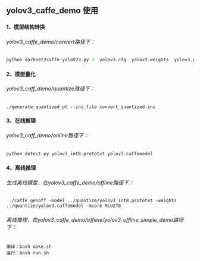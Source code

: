 ## yolov3_caffe_demo 使用

#### 1、模型结构转换

###### yolov3_caffe_demo/convert路径下：

```python
python darknet2caffe-yoloV23.py 3  yolov3.cfg  yolov3.weights  yolov3.prototxt  yolov3.caffemodel
```

#### 2、模型量化

###### yolov3_caff_demo/quantize路径下：

```shell
./generate_quantized_pt --ini_file convert_quantized.ini
```

#### 3、在线推理

###### yolov3_caff_demo/online路径下：

```python
python detect.py yolov3_int8.prototxt yolov3.caffemodel
```

#### 4、离线推理

###### 生成离线模型，在yolov3_caffe_demo/offline路径下：

```shell
 ./caffe genoff -model ../quantize/yolov3_int8.prototxt -weights  ../quantize/yolov3.caffemodel -mcore MLU270
```

###### 离线推理，在yolov3_caffe_demo/offline/yolov3_offline_simple_demo路径下：

```
编译：bash make.sh
运行：bash run.sh
```

